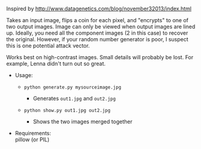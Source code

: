 Inspired by <http://www.datagenetics.com/blog/november32013/index.html>

Takes an input image, flips a coin for each pixel, and "encrypts" to one
of two output images. Image can only be viewed when output images are
lined up. Ideally, you need all the component images (2 in this case) to
recover the original. However, if your random number generator is poor,
I suspect this is one potential attack vector.

Works best on high-contrast images. Small details will probably be lost.
For example, Lenna didn't turn out so great.

  - Usage:
    
      - `python generate.py mysourceimage.jpg`
        
          - Generates `out1.jpg` and `out2.jpg`
    
      - `python show.py out1.jpg out2.jpg`
        
          - Shows the two images merged together

  - Requirements:  
    pillow (or PIL)